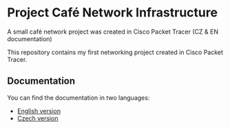 # Project Café Network Infrastructure

A small café network project was created in Cisco Packet Tracer (CZ & EN documentation)

This repository contains my first networking project created in Cisco Packet Tracer.

## Documentation
You can find the documentation in two languages:

- [English version](en/README.en.md)
- [Czech version](cz/README.cs.md)

